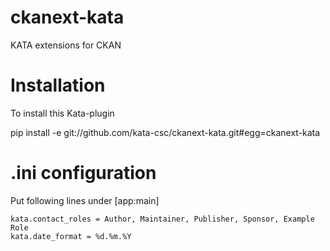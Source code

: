 ckanext-kata
============

KATA extensions for CKAN

Installation
============

To install this Kata-plugin

  pip install -e git://github.com/kata-csc/ckanext-kata.git#egg=ckanext-kata

.ini configuration
==================
Put following lines under [app:main]

    kata.contact_roles = Author, Maintainer, Publisher, Sponsor, Example Role
    kata.date_format = %d.%m.%Y